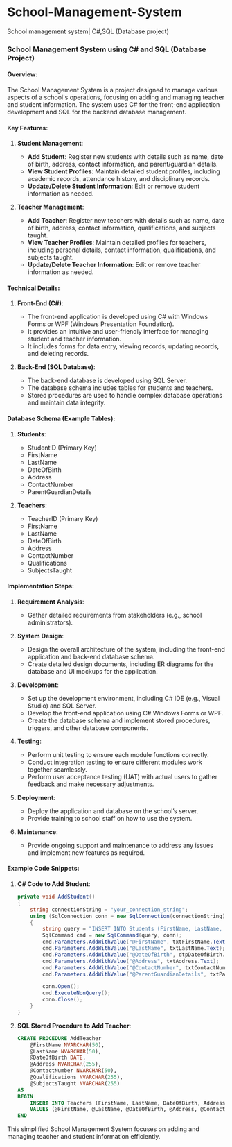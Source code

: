 # School-Management-System
School management system| C#,SQL (Database project)

### School Management System using C# and SQL (Database Project)

#### Overview:
The School Management System is a project designed to manage various aspects of a school's operations, focusing on adding and managing teacher and student information. The system uses C# for the front-end application development and SQL for the backend database management.

#### Key Features:

1. **Student Management**:
    - **Add Student**: Register new students with details such as name, date of birth, address, contact information, and parent/guardian details.
    - **View Student Profiles**: Maintain detailed student profiles, including academic records, attendance history, and disciplinary records.
    - **Update/Delete Student Information**: Edit or remove student information as needed.

2. **Teacher Management**:
    - **Add Teacher**: Register new teachers with details such as name, date of birth, address, contact information, qualifications, and subjects taught.
    - **View Teacher Profiles**: Maintain detailed profiles for teachers, including personal details, contact information, qualifications, and subjects taught.
    - **Update/Delete Teacher Information**: Edit or remove teacher information as needed.

#### Technical Details:

1. **Front-End (C#)**:
    - The front-end application is developed using C# with Windows Forms or WPF (Windows Presentation Foundation).
    - It provides an intuitive and user-friendly interface for managing student and teacher information.
    - It includes forms for data entry, viewing records, updating records, and deleting records.

2. **Back-End (SQL Database)**:
    - The back-end database is developed using SQL Server.
    - The database schema includes tables for students and teachers.
    - Stored procedures are used to handle complex database operations and maintain data integrity.

#### Database Schema (Example Tables):

1. **Students**:
    - StudentID (Primary Key)
    - FirstName
    - LastName
    - DateOfBirth
    - Address
    - ContactNumber
    - ParentGuardianDetails

2. **Teachers**:
    - TeacherID (Primary Key)
    - FirstName
    - LastName
    - DateOfBirth
    - Address
    - ContactNumber
    - Qualifications
    - SubjectsTaught

#### Implementation Steps:

1. **Requirement Analysis**:
    - Gather detailed requirements from stakeholders (e.g., school administrators).

2. **System Design**:
    - Design the overall architecture of the system, including the front-end application and back-end database schema.
    - Create detailed design documents, including ER diagrams for the database and UI mockups for the application.

3. **Development**:
    - Set up the development environment, including C# IDE (e.g., Visual Studio) and SQL Server.
    - Develop the front-end application using C# Windows Forms or WPF.
    - Create the database schema and implement stored procedures, triggers, and other database components.

4. **Testing**:
    - Perform unit testing to ensure each module functions correctly.
    - Conduct integration testing to ensure different modules work together seamlessly.
    - Perform user acceptance testing (UAT) with actual users to gather feedback and make necessary adjustments.

5. **Deployment**:
    - Deploy the application and database on the school’s server.
    - Provide training to school staff on how to use the system.

6. **Maintenance**:
    - Provide ongoing support and maintenance to address any issues and implement new features as required.

#### Example Code Snippets:

1. **C# Code to Add Student**:
    ```csharp
    private void AddStudent()
    {
        string connectionString = "your_connection_string";
        using (SqlConnection conn = new SqlConnection(connectionString))
        {
            string query = "INSERT INTO Students (FirstName, LastName, DateOfBirth, Address, ContactNumber, ParentGuardianDetails) VALUES (@FirstName, @LastName, @DateOfBirth, @Address, @ContactNumber, @ParentGuardianDetails)";
            SqlCommand cmd = new SqlCommand(query, conn);
            cmd.Parameters.AddWithValue("@FirstName", txtFirstName.Text);
            cmd.Parameters.AddWithValue("@LastName", txtLastName.Text);
            cmd.Parameters.AddWithValue("@DateOfBirth", dtpDateOfBirth.Value);
            cmd.Parameters.AddWithValue("@Address", txtAddress.Text);
            cmd.Parameters.AddWithValue("@ContactNumber", txtContactNumber.Text);
            cmd.Parameters.AddWithValue("@ParentGuardianDetails", txtParentGuardianDetails.Text);

            conn.Open();
            cmd.ExecuteNonQuery();
            conn.Close();
        }
    }
    ```

2. **SQL Stored Procedure to Add Teacher**:
    ```sql
    CREATE PROCEDURE AddTeacher
        @FirstName NVARCHAR(50),
        @LastName NVARCHAR(50),
        @DateOfBirth DATE,
        @Address NVARCHAR(255),
        @ContactNumber NVARCHAR(50),
        @Qualifications NVARCHAR(255),
        @SubjectsTaught NVARCHAR(255)
    AS
    BEGIN
        INSERT INTO Teachers (FirstName, LastName, DateOfBirth, Address, ContactNumber, Qualifications, SubjectsTaught)
        VALUES (@FirstName, @LastName, @DateOfBirth, @Address, @ContactNumber, @Qualifications, @SubjectsTaught);
    END
    ```

This simplified School Management System focuses on adding and managing teacher and student information efficiently.
